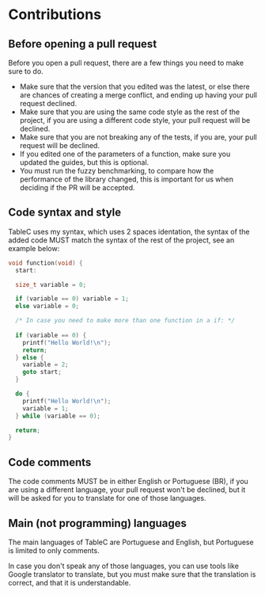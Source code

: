 # Contributions

## Before opening a pull request

Before you open a pull request, there are a few things you need to make sure to do.

* Make sure that the version that you edited was the latest, or else there are chances of creating a merge conflict, and ending up having your pull request declined.
* Make sure that you are using the same code style as the rest of the project, if you are using a different code style, your pull request will be declined.
* Make sure that you are not breaking any of the tests, if you are, your pull request will be declined.
* If you edited one of the parameters of a function, make sure you updated the guides, but this is optional.
* You must run the fuzzy benchmarking, to compare how the performance of the library changed, this is important for us when deciding if the PR will be accepted.

## Code syntax and style

TableC uses my syntax, which uses 2 spaces identation, the syntax of the added code MUST match the syntax of the rest of the project, see an example below:

```c
void function(void) {
  start:

  size_t variable = 0;

  if (variable == 0) variable = 1;
  else variable = 0;

  /* In case you need to make more than one function in a if: */
  
  if (variable == 0) {
    printf("Hello World!\n");
    return;
  } else {
    variable = 2;
    goto start;
  }

  do {
    printf("Hello World!\n");
    variable = 1;
  } while (variable == 0);

  return;
}
```

## Code comments

The code comments MUST be in either English or Portuguese (BR), if you are using a different language, your pull request won't be declined, but it will be asked for you to translate for one of those languages.

## Main (not programming) languages

The main languages of TableC are Portuguese and English, but Portuguese is limited to only comments.

In case you don't speak any of those languages, you can use tools like Google translator to translate, but you must make sure that the translation is correct, and that it is understandable.